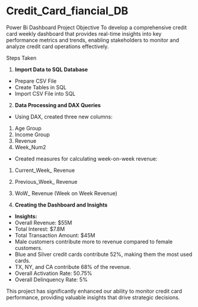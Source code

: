# Credit_Card_fiancial_DB
Power Bi Dashboard
Project Objective
To develop a comprehensive credit card weekly dashboard that provides real-time insights into key performance metrics and trends, enabling stakeholders to monitor and analyze credit card operations effectively.

 Steps Taken

1. **Import Data to SQL Database**
 - Prepare CSV File
 - Create Tables in SQL
 - Import CSV File into SQL

2. **Data Processing and DAX Queries**
 - Using DAX, created three new columns:
 1. Age Group
 2. Income Group
 3. Revenue
 4. Week_Num2

 - Created measures for calculating week-on-week revenue:
 1. Current_Week_ Revenue
 2. Previous_Week_ Revenue
 3. WoW_ Revenue (Week on Week Revenue)

3. **Creating the Dashboard and Insights**
 - **Insights:**
 - Overall Revenue: $55M
 - Total Interest: $7.8M
 - Total Transaction Amount: $45M
 - Male customers contribute more to revenue compared to female customers.
 - Blue and Silver credit cards contribute 52%, making them the most used cards.
 - TX, NY, and CA contribute 68% of the revenue.
 - Overall Activation Rate: 50.75%
 - Overall Delinquency Rate: 5%

This project has significantly enhanced our ability to monitor credit card performance, providing valuable insights that drive strategic decisions.
